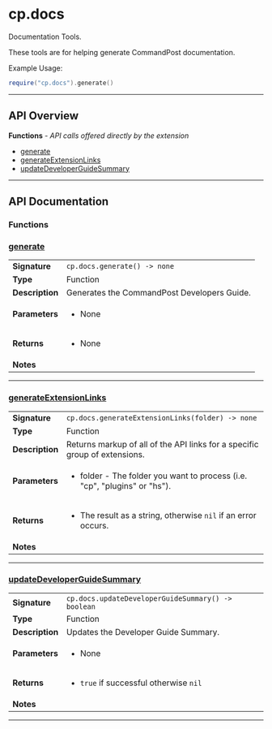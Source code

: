 # cp.docs

Documentation Tools.

These tools are for helping generate CommandPost documentation.

Example Usage:
```lua
require("cp.docs").generate()
```

---

## API Overview
**Functions** - _API calls offered directly by the extension_
 * [generate](#generate)
 * [generateExtensionLinks](#generateextensionlinks)
 * [updateDeveloperGuideSummary](#updatedeveloperguidesummary)


---

## API Documentation

### Functions


### [generate](#generate)

|                                             |                                                                                     |
| --------------------------------------------|-------------------------------------------------------------------------------------|
| **Signature**                               | `cp.docs.generate() -> none`                                                                    |
| **Type**                                    | Function                                                                     |
| **Description**                             | Generates the CommandPost Developers Guide.                                                                     |
| **Parameters**                              | <ul><li>None</li></ul> |
| **Returns**                                 | <ul><li>None</li></ul>          |
| **Notes**                                   | <ul></ul>                |

---

### [generateExtensionLinks](#generateextensionlinks)

|                                             |                                                                                     |
| --------------------------------------------|-------------------------------------------------------------------------------------|
| **Signature**                               | `cp.docs.generateExtensionLinks(folder) -> none`                                                                    |
| **Type**                                    | Function                                                                     |
| **Description**                             | Returns markup of all of the API links for a specific group of extensions.                                                                     |
| **Parameters**                              | <ul><li>folder - The folder you want to process (i.e. "cp", "plugins" or "hs").</li></ul> |
| **Returns**                                 | <ul><li>The result as a string, otherwise `nil` if an error occurs.</li></ul>          |
| **Notes**                                   | <ul></ul>                |

---

### [updateDeveloperGuideSummary](#updatedeveloperguidesummary)

|                                             |                                                                                     |
| --------------------------------------------|-------------------------------------------------------------------------------------|
| **Signature**                               | `cp.docs.updateDeveloperGuideSummary() -> boolean`                                                                    |
| **Type**                                    | Function                                                                     |
| **Description**                             | Updates the Developer Guide Summary.                                                                     |
| **Parameters**                              | <ul><li>None</li></ul> |
| **Returns**                                 | <ul><li>`true` if successful otherwise `nil`</li></ul>          |
| **Notes**                                   | <ul></ul>                |

---
